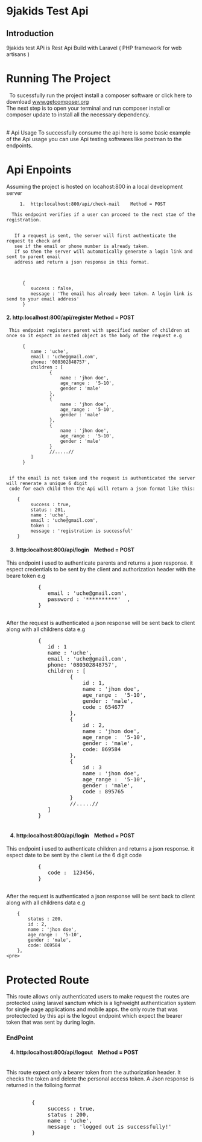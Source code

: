 # 9jakids Test Api

## Introduction
  9jakids test APi is Rest Api Build with Laravel ( PHP framework for web artisans ) 
<br>
# Running The Project 
&nbsp; To sucessfully run the project install a composer software or click here to download www.getcomposer.org
 <br> The next step is to open your terminal and run composer install or composer update to install all the necessary dependency.

 <br>
# Api Usage
  To successfully consume the api here is some basic example of the Api usage you can use Api testing softwares like postman to the endpoints.

 # Api Enpoints
   Assuming the project is hosted on locahost:800 in a local development server
    

         1.  http:localhost:800/api/check-mail    Method = POST  
      
      This endpoint verifies if a user can proceed to the next stae of the registration.
     
      
       If a request is sent, the server will first authenticate the request to check and
       see if the email or phone number is already taken. 
       If so then the server will automatically generate a login link and sent to parent email
       address and return a json response in this format.
       

      
          {
             success : false,
             message : 'The email has already been taken. A login link is send to your email address'                 
          }
    
     
    


 <h4>    2.  http:localhost:800/api/register                Method = POST  </h4>

     This endpoint registers parent with specified number of children at once so it espect an nested object as the body of the request e.g
      
          {
             name : 'uche',
             email : 'uche@gmail.com',
             phone: '080302848757',
             children : [
                    {
                        name : 'jhon doe',
                        age_range :  '5-10',
                        gender : 'male'
                    },
                    {
                        name : 'jhon doe',
                        age_range :  '5-10',
                        gender : 'male'
                    },
                    {
                        name : 'jhon doe',
                        age_range :  '5-10',
                        gender : 'male'
                    }
                    //.....//
             ]             
          }
     
           
     if the email is not taken and the request is authenticated the server will renerate a unique 6 digit 
     code for each child then the Api will return a json format like this:
     
        {
             success : true,
             status : 201,
             name : 'uche',
             email : 'uche@gmail.com',
             token : 
             message : 'registration is successful' 
        }
       
 
 

<h4> &nbsp;&nbsp;  3.  http:localhost:800/api/login  &nbsp;&nbsp; Method = POST  </h4>
 <p>
    This endpoint i used to authenticate parents and returns a json response.
    it espect credentials to be sent by the client and authorization header with the beare token e.g
    <pre>
          {              
             email : 'uche@gmail.com', 
             password : '**********'  ,                                    
          }
    </pre>
     After the request is authenticated a json response will be sent back to client along with all 
     childrens data e.g
    <pre>
          {
             id : 1
             name : 'uche',
             email : 'uche@gmail.com',
             phone: '080302848757',
             children : [
                    {
                        id : 1,
                        name : 'jhon doe',
                        age_range :  '5-10',
                        gender : 'male',
                        code : 654677
                    },
                    {
                        id : 2,
                        name : 'jhon doe',
                        age_range :  '5-10',
                        gender : 'male',
                        code: 869584
                    },
                    {
                        id : 3
                        name : 'jhon doe',
                        age_range :  '5-10',
                        gender : 'male',
                        code : 895765
                    }
                    //.....//
             ]             
          }
     </pre>

 <h4> &nbsp;&nbsp;  4.  http:localhost:800/api/login  &nbsp;&nbsp; Method = POST  </h4>
 <p>
    This endpoint i used to authenticate children and returns a json response.
    it espect date to be sent by the client i.e the 6 digit code 
    <pre>
          {              
             code :  123456,                                                   
          }
    </pre>
     After the request is authenticated a json response will be sent back to client along with all 
     childrens data e.g

        {
            status : 200,
            id : 2,
            name : 'jhon doe',
            age_range :  '5-10',
            gender : 'male',
            code: 869584
        },
    <pre>
 </p>
        
# Protected Route
This route allows only authenticated users to make request the routes are protected using laravel sanctum which is a lighweight authentication system for single page applications and mobile apps.
the only route that was protectected by this api is the logout endpoint which expect the bearer
token that was sent by during login.

<h3> EndPoint </h3>
<h4> &nbsp;&nbsp;  4.  http:localhost:800/api/logout  &nbsp;&nbsp; Method = POST  </h4>
<br>This route expect only a bearer token from the authorization header. It checks the token and delete the personal access token. A Json response is returned in the folloing format
    <pre> 
        {
             success : true,
             status : 200,
             name : 'uche',               
             message : 'logged out is successfully!' 
        }
     </pre>


